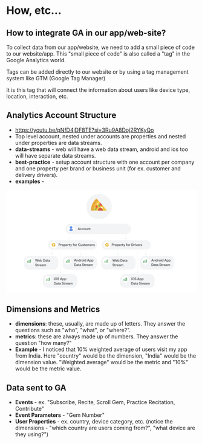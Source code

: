 # How, etc...

## How to integrate GA in our app/web-site?

To collect data from our app/website, we need to add a small piece of code to our website/app.
This "small piece of code" is also called a "tag" in the Google Analytics world.


Tags can be added directly to our website or by using a tag management system like GTM (Google Tag Manager)


It is this tag that will connect the information about users like device type, location, interaction, etc.

## Analytics Account Structure
- https://youtu.be/pNfD4jDF8TE?si=3Ru9A8Doj2RYKyQo
- Top level account, nested under accounts are properties and nested under properties are data streams.
- **data-streams** - web will have a web data stream, android and ios too will have separate data streams.
- **best-practice** - setup account structure with one account per company and one property per brand or business unit (for ex. customer and delivery drivers).
- **examples** - 

![alt text](image.png)

## Dimensions and Metrics
- **dimensions**: these, usually, are made up of letters.  They answer the questions such as "who", "what", or "where?".  
- **metrics**: these are always made up of numbers. They answer the question "how many?" 
- **Example** - I noticed that 10% weighted average of users visit my app from India.  Here "country" would be the dimension, "India" would be the dimension value. "Weighted average" would be the metric and "10%" would be the metric value.

## Data sent to GA
- **Events** - ex. "Subscribe, Recite, Scroll Gem, Practice Recitation, Contribute"
- **Event Parameters** - "Gem Number" 
- **User Properties** - ex. country, device category, etc. (notice the dimensions - "which country are users coming from?", "what device are they using?")
